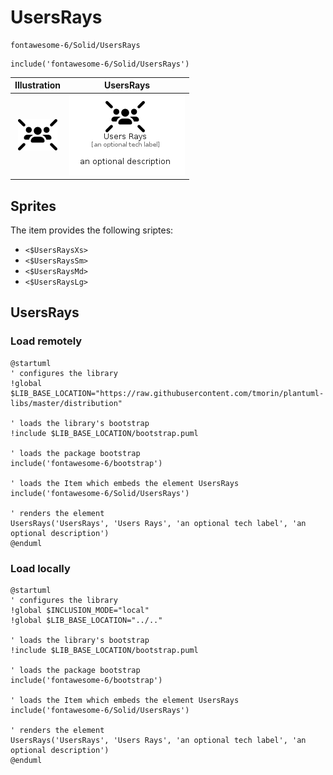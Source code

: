 # UsersRays


```text
fontawesome-6/Solid/UsersRays
```

```text
include('fontawesome-6/Solid/UsersRays')
```



| Illustration | UsersRays |
| :---: | :---: |
| ![illustration for Illustration](../../fontawesome-6/Solid/UsersRays.png) | ![illustration for UsersRays](../../fontawesome-6/Solid/UsersRays.Local.png) |



## Sprites
The item provides the following sriptes:

- `<$UsersRaysXs>`
- `<$UsersRaysSm>`
- `<$UsersRaysMd>`
- `<$UsersRaysLg>`





## UsersRays

### Load remotely
```plantuml
@startuml
' configures the library
!global $LIB_BASE_LOCATION="https://raw.githubusercontent.com/tmorin/plantuml-libs/master/distribution"

' loads the library's bootstrap
!include $LIB_BASE_LOCATION/bootstrap.puml

' loads the package bootstrap
include('fontawesome-6/bootstrap')

' loads the Item which embeds the element UsersRays
include('fontawesome-6/Solid/UsersRays')

' renders the element
UsersRays('UsersRays', 'Users Rays', 'an optional tech label', 'an optional description')
@enduml
```

### Load locally
```plantuml
@startuml
' configures the library
!global $INCLUSION_MODE="local"
!global $LIB_BASE_LOCATION="../.."

' loads the library's bootstrap
!include $LIB_BASE_LOCATION/bootstrap.puml

' loads the package bootstrap
include('fontawesome-6/bootstrap')

' loads the Item which embeds the element UsersRays
include('fontawesome-6/Solid/UsersRays')

' renders the element
UsersRays('UsersRays', 'Users Rays', 'an optional tech label', 'an optional description')
@enduml
```

